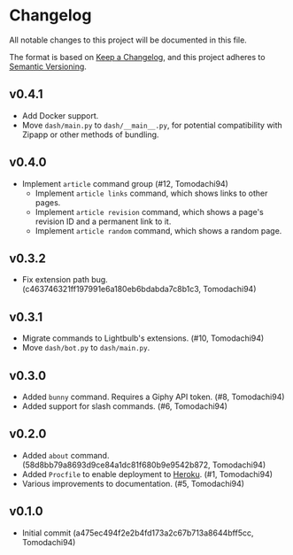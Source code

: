 <!--
SPDX-FileCopyrightText: 2024 Tomodachi94

SPDX-License-Identifier: CC-BY-NC-SA-4.0
-->

# Changelog

All notable changes to this project will be documented in this file.

The format is based on [Keep a Changelog](https://keepachangelog.com/en/1.0.0/),
and this project adheres to [Semantic Versioning](https://semver.org/spec/v2.0.0.html).

## v0.4.1

- Add Docker support.
- Move `dash/main.py` to `dash/__main__.py`, for potential compatibility with Zipapp or other methods of bundling.

## v0.4.0

- Implement `article` command group (#12, Tomodachi94)
    - Implement `article links` command, which shows links to other pages.
    - Implement `article revision` command, which shows a page's revision ID and a permanent link to it.
	- Implement `article random` command, which shows a random page.

## v0.3.2
- Fix extension path bug. (c463746321ff197991e6a180eb6bdabda7c8b1c3, Tomodachi94)

## v0.3.1

- Migrate commands to Lightbulb's extensions. (#10, Tomodachi94)
- Move `dash/bot.py` to `dash/main.py`.


## v0.3.0

- Added `bunny` command. Requires a Giphy API token. (#8, Tomodachi94)
- Added support for slash commands. (#6, Tomodachi94)

## v0.2.0

- Added `about` command. (58d8bb79a8693d9ce84a1dc81f680b9e9542b872, Tomodachi94)
- Added `Procfile` to enable deployment to [Heroku](https://heroku.com). (#1, Tomodachi94)
- Various improvements to documentation. (#5, Tomodachi94)

## v0.1.0
- Initial commit (a475ec494f2e2b4fd173a2c67b713a8644bff5cc, Tomodachi94)
